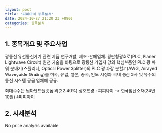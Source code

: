 ```yaml
---
layout: post
title: '피피아이 종목분석'
date: 2024-10-27 21:20:23 +0900
categories: 종목분석
---
```


## 1. 종목개요 및 주요사업

광통신 유선통신기기 관련 제품 연구개발, 제조 ·판매업체. 평판형광회로(PLC, Planer Lightwave Circuit) 원천 기술을 바탕으로 광통신 가입자 망의 핵심부품인 PLC 광 파워 분배기(스플리터, Optical Power Splitter)와 PLC 광 파장 분할기(AWG, Arrayed Waveguide Grating)를 미국, 유럽, 일본, 중국, 인도 시장과 국내 통신 3사 및 유수의 통신 시스템 공급 업체에 공급.

최대주주는 딥마인드플랫폼 외(22.40%) 상호변경 : 피피아이 -> 한국첨단소재(24년10월)
[#피피아이](#)

## 2. 시세분석

No price analysis available
